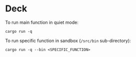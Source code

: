 # Deck

To run main function in quiet mode:

```
cargo run -q
```

To run specific function in sandbox (`/src/bin` sub-directory):

```
cargo run -q --bin <SPECIFIC_FUNCTION>
```

